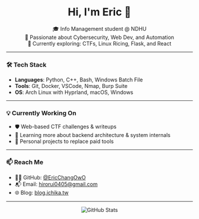 <h1 align="center">Hi, I'm Eric 👋</h1>

<p align="center">
  🎓 Info Management student @ NDHU<br>
  🔐 Passionate about Cybersecurity, Web Dev, and Automation<br>
  🧠 Currently exploring: CTFs, Linux Ricing, Flask, and React<br>
</p>

---

### 🛠️ Tech Stack

- **Languages**: Python, C++, Bash, Windows Batch File
- **Tools**: Git, Docker, VSCode, Nmap, Burp Suite
- **OS**: Arch Linux with Hyprland, macOS, Windows

---

### 💡 Currently Working On

- 🛡️ Web-based CTF challenges & writeups  
- 📖 Learning more about backend architecture & system internals  
- 🧪 Personal projects to replace paid tools  

---

### 📫 Reach Me

- 🧑‍💻 GitHub: [@EricChangOwO](https://github.com/EricChangOwO)
- 📬 Email: hirorui0405@gmail.com
- 🌐 Blog: [blog.ichika.tw](https://blog.ichika.tw)

---

<p align="center">
  <img src="https://github-readme-stats.vercel.app/api?username=EricChangOwO&show_icons=true&theme=radical" alt="GitHub Stats" />
</p>

